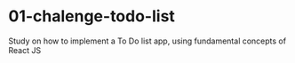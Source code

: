 # 01-chalenge-todo-list
Study on how to implement a To Do list app, using fundamental concepts of React JS
